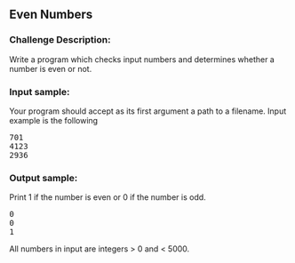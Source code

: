<h2>Even Numbers</h2>

<h3>Challenge Description:</h3>

<p>
    Write a program which checks input numbers and determines
    whether a number is even or not.
</p>

<h3>Input sample:</h3>
<p>
    Your program should accept as its first argument a path to a filename.
    Input example is the following
</p>
<pre class="description-input-output">701
4123
2936</pre>

<h3>Output sample:</h3>

<p>
    Print 1 if the number is even or 0 if the number is odd.
</p>

<pre class="description-input-output">0
0
1</pre>

<p>
    All numbers in input are integers &gt; 0 and &lt; 5000.
</p>